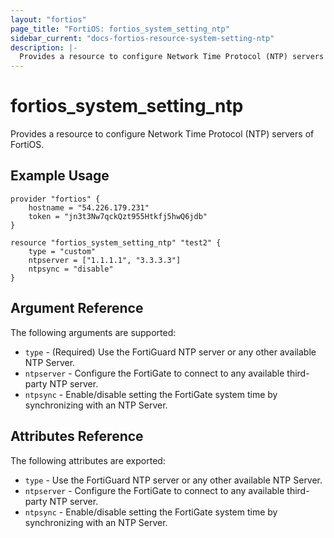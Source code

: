 ```yaml
---
layout: "fortios"
page_title: "FortiOS: fortios_system_setting_ntp"
sidebar_current: "docs-fortios-resource-system-setting-ntp"
description: |-
  Provides a resource to configure Network Time Protocol (NTP) servers of FortiOS.
---
```


# fortios_system_setting_ntp
Provides a resource to configure Network Time Protocol (NTP) servers of FortiOS.

## Example Usage
```hcl
provider "fortios" {
	hostname = "54.226.179.231"
	token = "jn3t3Nw7qckQzt955Htkfj5hwQ6jdb"	
}

resource "fortios_system_setting_ntp" "test2" {
	type = "custom"
	ntpserver = ["1.1.1.1", "3.3.3.3"]
	ntpsync = "disable"
}
```

## Argument Reference
The following arguments are supported:
* `type` - (Required) Use the FortiGuard NTP server or any other available NTP Server.
* `ntpserver` - Configure the FortiGate to connect to any available third-party NTP server.
* `ntpsync` - Enable/disable setting the FortiGate system time by synchronizing with an NTP Server.

## Attributes Reference
The following attributes are exported:
* `type` - Use the FortiGuard NTP server or any other available NTP Server.
* `ntpserver` - Configure the FortiGate to connect to any available third-party NTP server.
* `ntpsync` - Enable/disable setting the FortiGate system time by synchronizing with an NTP Server.
